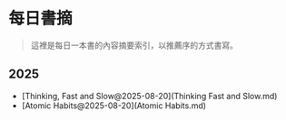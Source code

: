 # 每日書摘

> 這裡是每日一本書的內容摘要索引，以推薦序的方式書寫。

## 2025
- [Thinking, Fast and Slow@2025-08-20](Thinking Fast and Slow.md)
- [Atomic Habits@2025-08-20](Atomic Habits.md)
